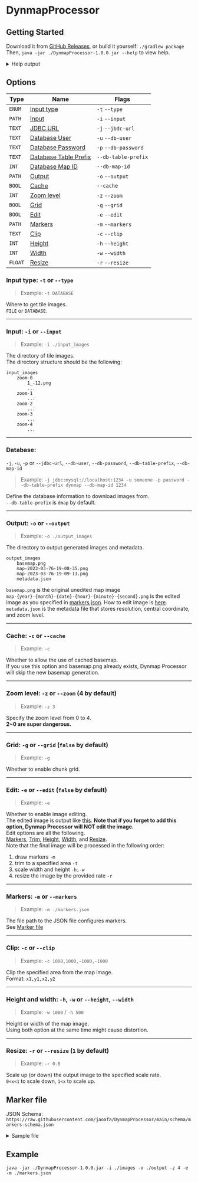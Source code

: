 # DynmapProcessor

## Getting Started
Download it from [GitHub Releases](https://github.com/jaoafa/DynmapProcessor/releases), or build it yourself: `./gradlew package`  
Then, `java -jar ./DynmapProcessor-1.0.0.jar --help` to view help.
<details>
    <summary>Help output</summary>  

```
Usage: main [OPTIONS]

  Welcome to Dynmap Processor.

  For more detailed information, please refer to
  https://github.com/jaoafa/DynmapProcessor#readme

Options:
  -t, --type [FILE|DATABASE]  Input type
  -i, --input PATH            The directory of tile images.
  -j, --jdbc-url TEXT         JDBC URL to connect to the dynmap database.
  -u, --db-user TEXT          Database user name.
  -p, --db-password TEXT      Database user password.
  --db-table-prefix TEXT      Database table name.
  --db-map-id INT             Map ID.
  -o, --output PATH           The directory to output generated images and
                              metadata.
  --cache                     Whether to allow the use of cached basemap.
                              (Skip basemap generation from scratch)
  -z, --zoom INT              Specify the zoom level from 0 to 4 (4 by
                              default)
  -g, --grid                  Whether to enable chunk grid.
  -e, --edit                  Whether to enable image editing.
  -m, --markers PATH          The file path to the JSON file that configures
                              markers.
  -c, --clip TEXT             Clip the specified area from the map image.
                              Format: x1,y1,x2,y2
  -h, --height INT            Height of the map image. Using this with the
                              width option might cause distortion.
  -w, --width INT             Width of the map image. Using this with the
                              height option might cause distortion.
  -r, --resize FLOAT          Scale up (or down) the output image to the
                              specified scale rate. (0<x<1 to scale down, 1<x
                              to scale up)
  --help                      Show this message and exit
```
</details>

## Options
| Type    | Name                                                  | Flags                |  
|---------|-------------------------------------------------------|----------------------|
| `ENUM`  | [Input type](#input-type--t-or---type)                | `-t` `--type`        |
| `PATH`  | [Input](#input--i-or---input)                         | `-i` `--input`       |
| `TEXT`  | [JDBC URL](#database-)                                | `-j` `--jbdc-url`    |
| `TEXT`  | [Database User](#database-)                           | `-u` `--db-user`     |
| `TEXT`  | [Database Password](#database-)                       | `-p` `--db-password` |
| `TEXT`  | [Database Table Prefix](#database-)                   | `--db-table-prefix`  |
| `INT`   | [Database Map ID](#database-)                         | `--db-map-id`        |
| `PATH`  | [Output](#output--o-or---output)                      | `-o` `--output`      |  
| `BOOL`  | [Cache](#cache--c-or---cache)                         | `--cache`            |  
| `INT`   | [Zoom level](#zoom-level--z-or---zoom-4-by-default)   | `-z` `--zoom`        |  
| `BOOL`  | [Grid](#grid--g-or---grid-false-by-default)           | `-g` `--grid`        |  
| `BOOL`  | [Edit](#edit--e-or---edit-false-by-default)           | `-e` `--edit`        |
| `PATH`  | [Markers](#markers--m-or---markers)                   | `-m` `--markers`     |
| `TEXT`  | [Clip](#clip--c-or---clip)                            | `-c` `--clip`        |
| `INT`   | [Height](#height-and-width--h--w-or---height---width) | `-h` `--height`      |
| `INT`   | [Width](#height-and-width--h--w-or---height---width)  | `-w` `--width`       |
| `FLOAT` | [Resize](#resize--r-or---resize-1-by-default)         | `-r` `--resize`      |

### Input type: `-t` or `--type`
> Example: `-t DATABASE`

Where to get tile images.  
`FILE` or `DATABASE`.

---

### Input: `-i` or `--input`
> Example: `-i ./input_images`  

The directory of tile images.  
The directory structure should be the following:
```
input_images
    zoom-0
        1_-12.png
        ...
    zoom-1
        ...
    zoom-2
        ...
    zoom-3
        ...
    zoom-4
        ...
```

---

### Database: 
`-j`, `-u`, `-p` or `--jdbc-url`, `--db-user`, `--db-password`, `--db-table-prefix`, `--db-map-id`
> Example: `-j jdbc:mysql://localhost:1234 -u someone -p password --db-table-prefix dynmap --db-map-id 1234`

Define the database information to download images from.  
`--db-table-prefix` is `dmap` by default.

---

### Output: `-o` or `--output`
> Example: `-o ./output_images`

The directory to output generated images and metadata.
```
output_images
    basemap.png
    map-2023-03-76-19-08-35.png
    map-2023-03-76-19-09-13.png
    metadata.json
```
`basemap.png` is the original unedited map image  
`map-{year}-{month}-{date}-{hour}-{minute}-{second}.png` is the edited image as you specified in [markers.json](#marker-file). How to edit image is [here](#edit--e-or---edit-false-by-default).  
`metadata.json` is the metadata file that stores resolution, central coordinate, and zoom level.

---

### Cache: `-c` or `--cache`
> Example: `-c`

Whether to allow the use of cached basemap.  
If you use this option and basemap.png already exists, Dynmap Processor will skip the new basemap generation.

---

### Zoom level: `-z` or `--zoom` (4 by default)
> Example: `-z 3`

Specify the zoom level from 0 to 4.  
**2~0 are super dangerous.**

---

### Grid: `-g` or `--grid` (`false` by default)
> Example: `-g`

Whether to enable chunk grid.

---

### Edit: `-e` or `--edit` (`false` by default)
> Example: `-e`

Whether to enable image editing.  
The edited image is output like [this](#output--o-or---output).
**Note that if you forget to add this option, Dynmap Processor will NOT edit the image.**  
Edit options are all the following.  
[Markers](#markers--m-or---markers), [Trim](#trim--t-or---trim), [Height](#height-and-width--h-w-or---height--width), [Width](#height-and-width--h-w-or---height--width), and [Resize](#resize--r-or---resize-1-by-default).  
Note that the final image will be processed in the following order:  
1. draw markers `-m`  
2. trim to a specified area `-t`  
3. scale width and height `-h,-w`  
4. resize the image by the provided rate `-r`  

---

### Markers: `-m` or `--markers`
> Example: `-m ./markers.json`

The file path to the JSON file configures markers.  
See [Marker file](#marker-file)

---

### Clip: `-c` or `--clip`
> Example: `-c 1000,1000,-1000,-1000`

Clip the specified area from the map image.  
Format: `x1,y1,x2,y2`

---

### Height and width: `-h`, `-w` or `--height`, `--width`
> Example: `-w 1000` / `-h 500`

Height or width of the map image.  
Using both option at the same time might cause distortion.

---

### Resize: `-r` or `--resize` (`1` by default)
> Example: `-r 0.8`

Scale up (or down) the output image to the specified scale rate.  
`0<x<1` to scale down, `1<x` to scale up.

## Marker file
JSON Schema: `https://raw.githubusercontent.com/jaoafa/DynmapProcessor/main/schema/markers-schema.json`
<details>
    <summary>Sample file</summary>

```json
{
  "markers": [
    {
      "type": "Area",
      "name": "yuuaCity",
      "coordinates": [
        {
          "x": 1070,
          "y": -1873
        },
        {
          "x": 1070,
          "y": -1764
        },
        {
          "x": 704,
          "y": -1764
        },
        {
          "x": 704,
          "y": -1430
        },
        {
          "x": 1362,
          "y": -1873
        },
        {
          "x": 1362,
          "y": -1430
        }
      ],
      "color": {
        "r": 231,
        "g": 214,
        "b": 243
      },
      "overlay": {
        "r": 231,
        "g": 214,
        "b": 243,
        "a": 100
      }
    },
    {
      "type": "Line",
      "name": "Sample Line",
      "coordinates": [
        {
          "x": 511,
          "y": -511
        },
        {
          "x": -511,
          "y": 511
        }
      ],
      "color": {
        "r": 255,
        "g": 161,
        "b": 38
      },
      "overlay": {
        "r": 255,
        "g": 161,
        "b": 38,
        "a": 100
      }
    },
    {
      "type": "Circle",
      "name": "Sample Circle",
      "radius": 100,
      "coordinates": [
        {
          "x": 0,
          "y": 31
        }
      ],
      "color": {
        "r": 187,
        "g": 200,
        "b": 230
      },
      "overlay": {
        "r": 187,
        "g": 200,
        "b": 230,
        "a": 100
      }
    }
  ]
}
```
</details>


## Example
`java -jar ./DynmapProcessor-1.0.0.jar -i ./images -o ./output -z 4 -e -m ./markers.json`
